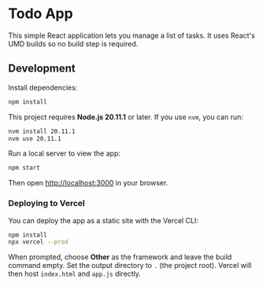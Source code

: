 # Todo App

This simple React application lets you manage a list of tasks. It uses React's UMD builds so no build step is required.

## Development

Install dependencies:

```bash
npm install
```

This project requires **Node.js 20.11.1** or later. If you use `nvm`, you can run:

```bash
nvm install 20.11.1
nvm use 20.11.1
```

Run a local server to view the app:

```bash
npm start
```

Then open [http://localhost:3000](http://localhost:3000) in your browser.

### Deploying to Vercel

You can deploy the app as a static site with the Vercel CLI:

```bash
npm install
npx vercel --prod
```

When prompted, choose **Other** as the framework and leave the build command
empty. Set the output directory to `.` (the project root). Vercel will then
host `index.html` and `app.js` directly.
